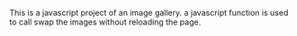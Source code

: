 This is a javascript project of an image gallery.
a javascript function is used to call swap the images without reloading the page.